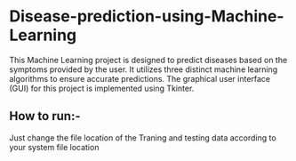 # Disease-prediction-using-Machine-Learning
This Machine Learning project is designed to predict diseases based on the symptoms provided by the user. It utilizes three distinct machine learning algorithms to ensure accurate predictions. The graphical user interface (GUI) for this project is implemented using Tkinter.

## How to run:-
Just change the file location of the Traning and testing data according to your system file location

